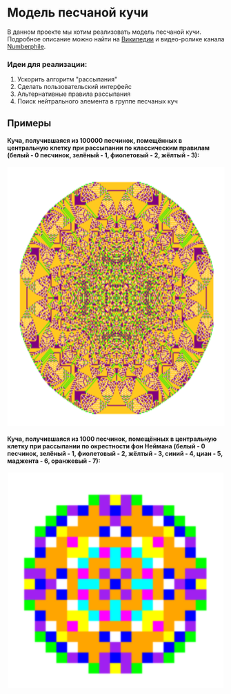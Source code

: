 # Модель песчаной кучи

В данном проекте мы хотим реализовать модель песчаной кучи. Подробное описание можно найти на [Википедии](https://ru.wikipedia.org/wiki/%D0%9C%D0%BE%D0%B4%D0%B5%D0%BB%D1%8C_%D0%BF%D0%B5%D1%81%D1%87%D0%B0%D0%BD%D0%BE%D0%B9_%D0%BA%D1%83%D1%87%D0%B8) и видео-ролике канала [Numberphile](https://www.youtube.com/watch?v=1MtEUErz7Gg&t=226s).

### Идеи для реализации:
1. Ускорить алгоритм "рассыпания"
2. Сделать пользовательский интерфейс
3. Альтернативные правила рассыпания
4. Поиск нейтрального элемента в группе песчаных куч

## Примеры

#### Куча, получившаяся из 100000 песчинок, помещённых в центральную клетку при рассыпании по классическим правилам (белый - 0 песчинок, зелёный - 1, фиолетовый - 2, жёлтый - 3):
<p align="center">
  <img width="600" height="600" src="/images/1e5.png">
</p>

#### Куча, получившаяся из 1000 песчинок, помещённых в центральную клетку при рассыпании по окрестности фон Неймана (белый - 0 песчинок, зелёный - 1, фиолетовый - 2, жёлтый - 3, синий - 4, циан - 5, маджента - 6, оранжевый - 7):
<p align="center">
  <img width="500" height="500" src="/images/1e3_neumann.png">
</p>
